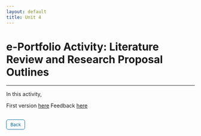 ```yaml
---
layout: default
title: Unit 4
---
```


# e-Portfolio Activity: Literature Review and Research Proposal Outlines

---

In this activity, 

First version <a href="pdf/Literature Review Outline 1.pdf" target="_blank" rel="noopener noreferrer">here</a>
Feedback <a href="pdf/Tutor Feedback.pdf" target="_blank" rel="noopener noreferrer">here</a>

<style>
  .back-button {
    display: inline-block;
    background-color: white;
    color: #006699;
    text-decoration: none;
    padding: 5px 10px; /* Reduced padding for a smaller button */
    font-size: 12px; /* Smaller font size */
    border: 1px solid #006699; /* Thinner border */
    border-radius: 5px;
    cursor: pointer;
    transition: background-color 0.3s, color 0.3s;
    margin: 15px 0; /* Adds space above and below the button */
  }
  .back-button:hover {
    background-color: #006699;
    color: white;
 }
</style>

<div class="button-container">
  <a href="https://dzervenes.github.io/research-methods/" class="back-button">Back</a>
</div>
